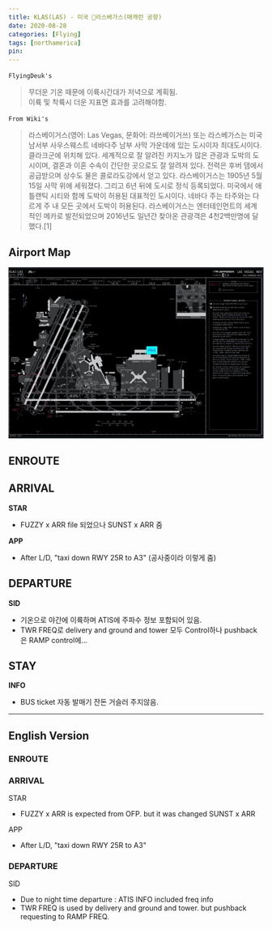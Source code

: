 ```yaml
---
title: KLAS(LAS) - 미국 라스베가스(매캐런 공항)
date: 2020-08-28
categories: [Flying]
tags: [northamerica]
pin:
---
```


`FlyingDeuk's`
>무더운 기온 때문에 이륙시간대가 저녁으로 계획됨. <br>
이륙 및 착륙시 더운 지표면 효과를 고려해야함.

`From Wiki's`
>라스베이거스(영어: Las Vegas, 문화어: 라쓰베이거쓰) 또는 라스베가스는 미국 남서부 사우스웨스트 네바다주 남부 사막 가운데에 있는 도시이자 최대도시이다. 클라크군에 위치해 있다. 세계적으로 잘 알려진 카지노가 많은 관광과 도박의 도시이며, 결혼과 이혼 수속이 간단한 곳으로도 잘 알려져 있다. 전력은 후버 댐에서 공급받으며 상수도 물은 콜로라도강에서 얻고 있다. 라스베이거스는 1905년 5월 15일 사막 위에 세워졌다. 그리고 6년 뒤에 도시로 정식 등록되었다. 미국에서 애틀랜틱 시티와 함께 도박이 허용된 대표적인 도시이다. 네바다 주는 타주와는 다르게 주 내 모든 곳에서 도박이 허용된다. 라스베이거스는 엔터테인먼트의 세계적인 메카로 발전되었으며 2016년도 일년간 찾아온 관광객은 4천2백만명에 달했다.[1]

## Airport Map
![las](/img/flying/airport/las_ap.jpg)

## ENROUTE


## ARRIVAL
**STAR**
- FUZZY x ARR file 되었으나 SUNST x ARR 줌

**APP**
- After L/D, "taxi down RWY 25R to A3" (공사중이라 이렇게 줌)


## DEPARTURE
**SID**
- 기온으로 야간에 이륙하며 ATIS에 주파수 정보 포함되어 있음.
- TWR FREQ로 delivery and ground and tower 모두 Control하나 pushback은 RAMP control에...

## STAY
**INFO**
- BUS ticket 자동 발매기 잔돈 거슬러 주지않음.


---------
## English Version

### ENROUTE


### ARRIVAL
STAR
- FUZZY x ARR is expected from OFP. but it was changed SUNST x ARR

APP
- After L/D, "taxi down RWY 25R to A3"




### DEPARTURE
SID
- Due to night time departure : ATIS INFO included freq info
- TWR FREQ is used by delivery and ground and tower. but pushback requesting to RAMP FREQ.
